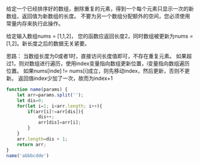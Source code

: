 给定一个已经排序好的数组，删除重复的元素，得到一个每个元素只显示一次的新数组，返回值为新数组的长度。 不要为另一个数组分配额外的空间，您必须使用常量内存来执行此操作。



给定输入数组nums = [1,1,2]， 您的函数应返回长度2，同时数组被更新为nums = [1,2]。新长度之后的数据无关紧要。

思路：
当数组长度为0或者1时，直接访问长度值即可，不存在重复元素。
如果超过1，则对数组进行遍历，使用index变量指向数组更新位置，i变量指向数组遍历位置。
如果nums[inde] != nums[i]成立，则先移动index，然后更新，否则不更新。
返回值index少加了一次，故而为index+1

```JavaScript
function name(params) {
    let arr=params.split('');
    let dis=0;
    for(let i=1; i<arr.length; i++){
        if(arr[i]!=arr[dis]){
            dis++;
            arr[dis]=arr[i];
        }
    }
    arr.length=dis + 1;
    return arr;
}
name('abbbcdde')
```

